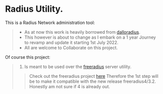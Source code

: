 # **Radius Utility**.

This is a Radius Network administration tool:
>* As at now this work is heavily borrowed from [dalloradius](https://github.com/lirantal/daloradius.git "NOT UPTO DATE BY @least 2 years.").
>* This however is about to change as I embark on a 1 year Journey to revamp and update it starting 1st July 2022.
>* All are welcome to Collaborate on this project.

Of course this project:
> 1. Is meant to be used over the [freeradius](https://freeradius.org/) server utility.
> > Check out the freeradius project [here][1]
>> Therefore the 1st step will be to make it compatible with the new release freeradius4/3.2. Honestly am not sure if 4 is already out.

[1]: https://github.com/FreeRADIUS/freeradius-server "The freeradius Server Project"
